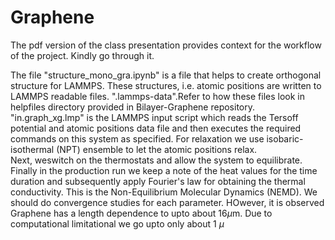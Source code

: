 # Graphene

The pdf version of the class presentation provides context for the workflow of the project.
Kindly go through it.

The file "structure_mono_gra.ipynb" is a file that helps to create orthogonal structure for LAMMPS.
These structures, i.e. atomic positions are written to LAMMPS readable files. ".lammps-data".Refer to how these files look in helpfiles directory provided in Bilayer-Graphene repository.
"in.graph_xg.lmp" is the LAMMPS input script which reads the  Tersoff potential and atomic positions data file and then executes the required commands on this system as specified. 
For relaxation we use isobaric-isothermal (NPT) ensemble to let the atomic positions relax.  
Next, weswitch on the thermostats and allow the system to equilibrate.
Finally in the production run we keep a note of the heat values for the time duration and subsequently apply Fourier's law for obtaining the thermal conductivity. This is the Non-Equilibrium Molecular Dynamics (NEMD).
We should do convergence studies for each parameter. HOwever, it is observed Graphene has a length dependence to upto about 16$\mu$m. Due to computational limitational we go upto only about 1 $\mu$ 
